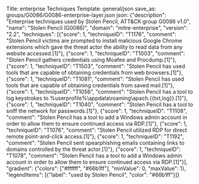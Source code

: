Title: enterprise Techniques
Template: general/json
save_as: groups/G0086/G0086-enterprise-layer.json
json: {"description": "Enterprise techniques used by Stolen Pencil, ATT&CK group G0086 v1.0", "name": "Stolen Pencil (G0086)", "domain": "mitre-enterprise", "version": "2.2", "techniques": [{"score": 1, "techniqueID": "T1176", "comment": "Stolen Pencil victims are prompted to install malicious Google Chrome extensions which gave the threat actor the ability to read data from any website accessed.[1]"}, {"score": 1, "techniqueID": "T1003", "comment": "Stolen Pencil gathers credentials using Moafee and Procdump.[1]"}, {"score": 1, "techniqueID": "T1503", "comment": "Stolen Pencil has used tools that are capable of obtaining credentials from web browsers.[1]"}, {"score": 1, "techniqueID": "T1081", "comment": "Stolen Pencil has used tools that are capable of obtaining credentials from saved mail.[1]"}, {"score": 1, "techniqueID": "T1056", "comment": "Stolen Pencil has a tool to log keystrokes to %userprofile%\\appdata\\roaming\\apach.{{txt,log}}.[1]"}, {"score": 1, "techniqueID": "T1040", "comment": "Stolen Pencil has a tool to sniff the network for passwords.[1]"}, {"score": 1, "techniqueID": "T1108", "comment": "Stolen Pencil has a tool to add a Windows admin account in order to allow them to ensure continued access via RDP.[1]"}, {"score": 1, "techniqueID": "T1076", "comment": "Stolen Pencil utilized RDP for direct remote point-and-click access.[1]"}, {"score": 1, "techniqueID": "T1192", "comment": "Stolen Pencil sent spearphishing emails containing links to domains controlled by the threat actor.[1]"}, {"score": 1, "techniqueID": "T1078", "comment": "Stolen Pencil has a tool to add a Windows admin account in order to allow them to ensure continued access via RDP.[1]"}], "gradient": {"colors": ["#ffffff", "#66b1ff"], "minValue": 0, "maxValue": 1}, "legendItems": [{"label": "used by Stolen Pencil", "color": "#66b1ff"}]}